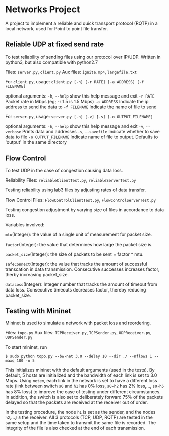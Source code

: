 Networks Project
================
A project to implement a reliable and quick transport protocol (RQTP) in a local network, used for Point to point file transfer.

Reliable UDP at fixed send rate
------------
To test reliability of sending files using our protocol over IP/UDP. 
Written in python3, but also compatible with python2.7

Files: `server.py`, `client.py`
Aux files: `ignite.mp4`, `largefile.txt`

For `client.py`, 
usage: `client.py [-h] [-r RATE] [-a ADDRESS] [-f FILENAME]`

optional arguments:
  `-h`, `--help`   show this help message and exit
  `-r RATE`        Packet rate in Mbps (eg; -r 1.5 is 1.5 Mbps)
  `-a ADDRESS`     Indicate the ip address to send the data to
  `-f FILENAME`    Indicate the name of file to send

For `server.py`, 
usage: `server.py [-h] [-v] [-s] [-o OUTPUT_FILENAME]`

optional arguments:
  `-h`, `--help`          show this help message and exit
  `-v`, `--verbose`       Prints data and addresses
  `-s`, `--savefile`      Indicate whether to save data to file
  `-o OUTPUT_FILENAME`    Indicate name of file to output. Defaults to 'output' in
                          the same directory

Flow Control
------------
To test UDP in the case of congestion causing data loss. 

Reliability 
Files: `reliableClientTest.py`, `reliableServerTest.py`

Testing reliability using lab3 files by adjusting rates of data transfer. 

Flow Control
Files: `FlowControlClientTest.py`, `FlowControlServerTest.py`

Testing congestion adjustment by varying size of files in accordance to data loss.

Variables involved: 

`mtu`(Integer): the value of a single unit of measurement for packet size.

`factor`(Integer): the value that determines how large the packet size is. 

`packet_size`(Integer): the size of packets to be sent = factor * mtu.

`safeConnect`(Integer): the value that tracks the amount of successful transcation in data transmission. Consecutive successes increases factor, therby increasing packet_size.

`dataLoss`(Integer): Integer number that tracks the amount of timeout from data loss. Consecutive timeouts decreases factor, thereby reducing packet_size. 

Testing with Mininet
----------------------
Mininet is used to simulate a network with packet loss and reordering. 

Files: `topo.py`
Aux files: `TCPReceiver.py`, `TCPSender.py`, `UDPReceiver.py`, `UDPSender.py`

To start mininet, run
```terminal
$ sudo python topo.py --bw-net 3.0 --delay 10 --dir ./ --nflows 1 --maxq 100 -n 5
```

This initializes mininet with the default arguments (used in the tests). By default, 5 hosts are initialized and the bandwidth of each link is set to 3.0 Mbps. Using `netem`, each link in the network is set to have a different loss rate (link between switch `s0` and `h1` has 0% loss, `s0-h2` has 2% loss,..., `s0-h5` has 8% loss) to improve the ease of testing under different circumstances. In addition, the switch is also set to deliberately forward 75% of the packets delayed so that the packets are received at the receiver out of order. 

In the testing procedure, the node `h1` is set as the sender, and the nodes `h2`,...,`h5` the receiver. All 3 protocols (TCP, UDP, RQTP) are tested in the same setup and the time taken to transmit the same file is recorded. The integrity of the file is also checked at the end of each transmission. 
